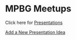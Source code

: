 # MPBG Meetups

Click here for [Presentations](./Presentations)

[Add a New Presentation Idea](https://github.com/IanDowney11/Test/issues/new?assignees=&labels=Preso&projects=&template=suggest-preso.md&title=)
